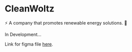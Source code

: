 # CleanWoltz
⚡ A  company that promotes renewable energy solutions. 🔌

In Development...

Link for figma file [here](https://www.figma.com/file/SrT3yYUVx9tT0J8V5b8vEy/cleanwoltz?type=design&node-id=10%3A0&mode=design&t=hlvaT9sC8tlOojWm-1).
